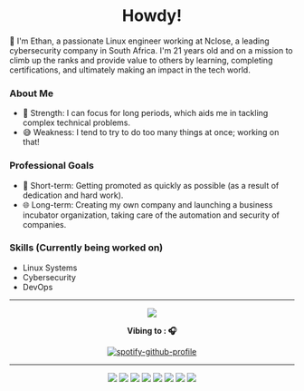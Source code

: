 <p>
  <h1 align="center">Howdy!</h1>
</p>

👋 I'm Ethan, a passionate Linux engineer working at Nclose, a leading cybersecurity company in South Africa. I'm 21 years old and on a mission to climb up the ranks and provide value to others by learning, completing certifications, and ultimately making an impact in the tech world.

### About Me
- 🧠 Strength: I can focus for long periods, which aids me in tackling complex technical problems.
- 😅 Weakness: I tend to try to do too many things at once; working on that!

### Professional Goals
- 🚀 Short-term: Getting promoted as quickly as possible (as a result of dedication and hard work).
- 🌐 Long-term: Creating my own company and launching a business incubator organization, taking care of the automation and security of companies.

### Skills (Currently being worked on)
- Linux Systems
- Cybersecurity
- DevOps

---

<p align="center">
  <a href="https://www.linkedin.com/in/ethan-creamer-houghton-70132b206/">
    <img src="https://img.shields.io/badge/LinkedIn-0077B5?style=for-the-badge&logo=linkedin&logoColor=white">
  </a>
</p>
<p align="center"><strong>Vibing to : 🎧  </strong></p>


<div align="center">

[![spotify-github-profile](https://spotify-github-profile.vercel.app/api/view?uid=31eaxpz5ass3ccpc2g4a2ntezzam&cover_image=true&theme=default&show_offline=false&background_color=121212&interchange=false)](https://spotify-github-profile.vercel.app/api/view?uid=31eaxpz5ass3ccpc2g4a2ntezzam&redirect=true)

</div>

---

<p align="center">


<img src="https://img.shields.io/badge/Puppeteer-40B5A4?style=for-the-badge&logo=Puppeteer&logoColor=white">
<img src="https://img.shields.io/badge/Arch_Linux-1793D1?style=for-the-badge&logo=arch-linux&logoColor=white">
<img src="https://img.shields.io/badge/Cent%20OS-262577?style=for-the-badge&logo=CentOS&logoColor=white">
<img src="https://img.shields.io/badge/Python-FFD43B?style=for-the-badge&logo=python&logoColor=blue">
<img src="https://img.shields.io/badge/Selenium-43B02A?style=for-the-badge&logo=Selenium&logoColor=white">
<img src="https://img.shields.io/badge/Shell_Script-121011?style=for-the-badge&logo=gnu-bash&logoColor=white">
<img src="https://img.shields.io/badge/NeoVim-%2357A143.svg?&style=for-the-badge&logo=neovim&logoColor=white">
<img src="https://img.shields.io/badge/Vagrant-1868F2?style=for-the-badge&logo=Vagrant&logoColor=white">

</p>


